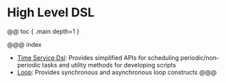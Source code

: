 # High Level DSL

@@ toc { .main depth=1 }

@@@ index
* [Time Service Dsl](services/time-service.md): Provides simplified APIs for scheduling periodic/non-periodic tasks and utility methods for developing scripts
* [Loop](loop.md): Provides synchronous and asynchronous loop constructs
@@@
